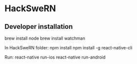# HackSweRN
Developer installation
------
brew install node
brew install watchman

In HackSweRN folder:
npm install
npm install -g react-native-cli

Run:
react-native run-ios
react-native run-android